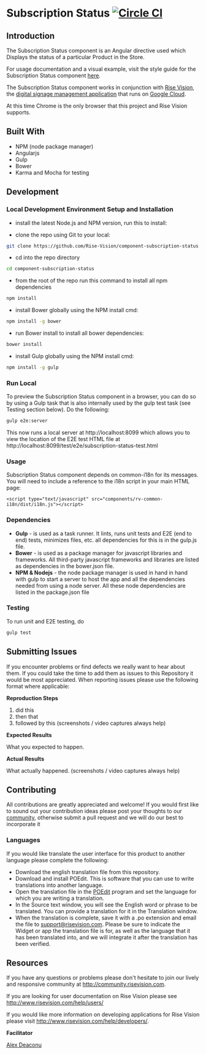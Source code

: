 # Subscription Status [![Circle CI](https://circleci.com/gh/Rise-Vision/component-subscription-status/tree/master.svg?style=svg)](https://circleci.com/gh/Rise-Vision/component-subscription-status/tree/master)

## Introduction

The Subscription Status component is an Angular directive used which Displays the status of a particular Product in the Store.

For usage documentation and a visual example, visit the style guide for the Subscription Status component [here](http://rise-vision.github.io/style-guide/#/components/subscription-status).

The Subscription Status component works in conjunction with [Rise Vision](http://www.risevision.com), the [digital signage management application](http://rva.risevision.com/) that runs on [Google Cloud](https://cloud.google.com).

At this time Chrome is the only browser that this project and Rise Vision supports.

## Built With
- NPM (node package manager)
- Angularjs
- Gulp
- Bower
- Karma and Mocha for testing

## Development

### Local Development Environment Setup and Installation

* install the latest Node.js and NPM version, run this to install:

* clone the repo using Git to your local:
```bash
git clone https://github.com/Rise-Vision/component-subscription-status.git
```

* cd into the repo directory
```bash
cd component-subscription-status
```

* from the root of the repo run this command to install all npm dependencies
```bash
npm install
```

* install Bower globally using the NPM install cmd:
```bash
npm install -g bower
```

* run Bower install to install all bower dependencies:
```bash
bower install
```

* install Gulp globally using the NPM install cmd:
```bash
npm install -g gulp
```

### Run Local

To preview the Subscription Status component in a browser, you can do so by using a Gulp task that is also internally used by the gulp test task (see Testing section below). Do the following:
```bash
gulp e2e:server
```

This now runs a local server at http://localhost:8099 which allows you to view the location of the E2E test HTML file at http://localhost:8099/test/e2e/subscription-status-test.html

### Usage

Subscription Status component depends on common-i18n for its messages. You will need to include a reference to the i18n script in your main HTML page:

```
<script type="text/javascript" src="components/rv-common-i18n/dist/i18n.js"></script>
```

### Dependencies

* **Gulp** - is used as a task runner. It lints, runs unit tests and E2E (end to end) tests, minimizes files, etc.  all dependencies for this is in the gulp.js file.
* **Bower** - is used as a package manager for javascript libraries and frameworks. All third-party javascript frameworks and libraries are listed as dependencies in the bower.json file.
* **NPM & Nodejs** - the node package manager is used in hand in hand with gulp to start a server to host the app and all the dependencies needed from using a node server. All these node dependencies are listed in the package.json file

### Testing

To run unit and E2E testing, do
```bash
gulp test
```

## Submitting Issues
If you encounter problems or find defects we really want to hear about them. If you could take the time to add them as issues to this Repository it would be most appreciated. When reporting issues please use the following format where applicable:

**Reproduction Steps**

1. did this
2. then that
3. followed by this (screenshots / video captures always help)

**Expected Results**

What you expected to happen.

**Actual Results**

What actually happened. (screenshots / video captures always help)

## Contributing
All contributions are greatly appreciated and welcome! If you would first like to sound out your contribution ideas please post your thoughts to our [community](http://community.risevision.com), otherwise submit a pull request and we will do our best to incorporate it

### Languages
If you would like translate the user interface for this product to another language please complete the following:
- Download the english translation file from this repository.
- Download and install POEdit. This is software that you can use to write translations into another language.
- Open the translation file in the [POEdit](http://www.poedit.net/) program and set the language for which you are writing a translation.
- In the Source text window, you will see the English word or phrase to be translated. You can provide a translation for it in the Translation window.
- When the translation is complete, save it with a .po extension and email the file to support@risevision.com. Please be sure to indicate the Widget or app the translation file is for, as well as the language that it has been translated into, and we will integrate it after the translation has been verified.

## Resources
If you have any questions or problems please don't hesitate to join our lively and responsive community at http://community.risevision.com.

If you are looking for user documentation on Rise Vision please see http://www.risevision.com/help/users/

If you would like more information on developing applications for Rise Vision please visit http://www.risevision.com/help/developers/.

**Facilitator**

[Alex Deaconu](https://github.com/alex-deaconu)